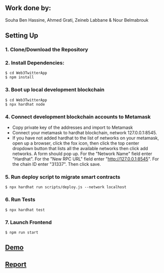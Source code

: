 ## Work done by:
Souha Ben Hassine, Ahmed Grati, Zeineb Labbane & Nour Belmabrouk

## Setting Up
### 1. Clone/Download the Repository

### 2. Install Dependencies:
```
$ cd Web3TwitterApp
$ npm install
```
### 3. Boot up local development blockchain
```
$ cd Web3TwitterApp
$ npx hardhat node
```

### 4. Connect development blockchain accounts to Metamask
- Copy private key of the addresses and import to Metamask
- Connect your metamask to hardhat blockchain, network 127.0.0.1:8545.
- If you have not added hardhat to the list of networks on your metamask, open up a browser, click the fox icon, then click the top center dropdown button that lists all the available networks then click add networks. A form should pop up. For the "Network Name" field enter "Hardhat". For the "New RPC URL" field enter "http://127.0.0.1:8545". For the chain ID enter "31337". Then click save.  


### 5. Run deploy script to migrate smart contracts
`$ npx hardhat run scripts/deploy.js --network localhost`

### 6. Run Tests
`$ npx hardhat test`

### 7. Launch Frontend
`$ npm run start`

## [Demo](https://github.com/Souha-BH/Web3TwitterApp/blob/main/BlockchainProjectDemo.mov)
## [Report](https://github.com/Souha-BH/Web3TwitterApp/blob/main/RapportBlockchain.pdf)


